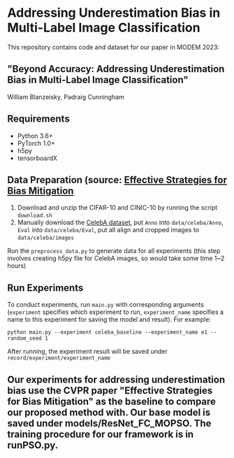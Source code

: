 # Addressing Underestimation Bias in Multi-Label Image Classification

This repository contains code and dataset for our paper in MODEM 2023:

## "Beyond Accuracy: Addressing Underestimation Bias in Multi-Label Image Classification" 
William Blanzeisky, Padraig Cunningham


## Requirements
* Python 3.6+
* PyTorch 1.0+
* h5py
* tensorboardX

## Data Preparation (source: [Effective Strategies for Bias Mitigation](https://github.com/princetonvisualai/DomainBiasMitigation/tree/c432e751632bce2c7467ef22a6ffb44402b88684)
1. Download and unzip the CIFAR-10 and CINIC-10 by running the script `download.sh`
2. Manually download the [CelebA dataset](http://mmlab.ie.cuhk.edu.hk/projects/CelebA.html), put `Anno` into `data/celeba/Anno`, `Eval` into `data/celeba/Eval`, put all align and cropped images to `data/celeba/images`

Run the `preprocess_data.py` to generate data for all experiments (this step involves creating h5py file for CelebA images, so would take some time 1~2 hours)

## Run Experiments
To conduct experiments, run `main.py` with corresponding arguments (`experiment` specifies which experiment to run, `experiment_name` specifies a name to this experiment for saving the model and result). For example:

```
python main.py --experiment celeba_baseline --experiment_name e1 --random_seed 1
```

After running, the experiment result will be saved under `record/experiment/experiment_name`


## Our experiments for addressing underestimation bias use the CVPR paper "Effective Strategies for Bias Mitigation" as the baseline to compare our proposed method with. Our base model is saved under models/ResNet_FC_MOPSO. The training procedure for our framework is in runPSO.py.

